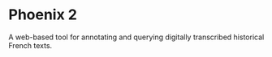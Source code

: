 Phoenix 2
=========

A web-based tool for annotating and querying digitally transcribed historical French texts.
